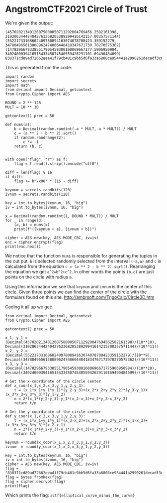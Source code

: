 # AngstromCTF2021 Circle of Trust

We're given the output:
```
(45702021340126875800050711292004769456.2582161398, 310206344424042763368205389299416142157.00357571144)
(55221733168602409780894163074078708423.359152279, 347884965613808962474866448418347671739.70270575362)
(14782966793385517905459300160069667177.5906950984, 340240003941651543345074540559426291101.69490484699)
838371cd89ad72662eea41f79cb481c9bb5d6fa33a6808ce954441a2990261decadf3c62221d4df514841e18c0b47a76
```

This is generated from the code:
```
import random
import secrets
import math
from decimal import Decimal, getcontext
from Crypto.Cipher import AES

BOUND = 2 ** 128
MULT = 10 ** 10

getcontext().prec = 50

def nums(a):
    b = Decimal(random.randint(-a * MULT, a * MULT)) / MULT
    c = (a ** 2 - b ** 2).sqrt()
    if random.randrange(2):
        c *= -1
    return (b, c)


with open("flag", "r") as f:
    flag = f.read().strip().encode("utf8")

diff = len(flag) % 16
if diff:
    flag += b"\x00" * (16 - diff)

keynum = secrets.randbits(128)
ivnum = secrets.randbits(128)

key = int.to_bytes(keynum, 16, "big")
iv = int.to_bytes(ivnum, 16, "big")

x = Decimal(random.randint(1, BOUND * MULT)) / MULT
for _ in range(3):
    (a, b) = nums(x)
    print(f"({keynum + a}, {ivnum + b})")

cipher = AES.new(key, AES.MODE_CBC, iv=iv)
enc = cipher.encrypt(flag)
print(enc.hex())
```

We notice that the function `nums` is responsible for generating the tuples in the out put.
`b` is selected randomly selected from the interval `(-a,a)` and `c` is calculated from the equation `c = (a ** 2 - b ** 2).sqrt()`. Rearranging the equation we get `a^2=b^2+c^2`. In other words the points `(b,c)` are just points on the circle with radius `a`.

Using this information we see that `keynum` and `ivnum` is the center of this circle. Given three points we can find the center of the circle with the formulars found on this site: http://ambrsoft.com/TrigoCalc/Circle3D.htm

Coding it all up we get:
```
from decimal import Decimal, getcontext
from Crypto.Cipher import AES

getcontext().prec = 50

x_1, y_1 = (Decimal(457020213401268758000507112920047694562582161398)/(10**10), Decimal(31020634442404276336820538929941614215700357571144)/(10**11))
x_2, y_2 = (Decimal(55221733168602409780894163074078708423359152279)/(10**9), Decimal(34788496561380896247486644841834767173970270575362)/(10**11))
x_3, y_3 = (Decimal(147829667933855179054593001600696671775906950984)/(10**10), Decimal(34024000394165154334507454055942629110169490484699)/(10**11))

# Get the x-coordinate of the circle center
def x_coor(x_1,x_2,x_3,y_1,y_2,y_3):
    t = (x_1*x_1+y_1*y_1)*(y_2-y_3)+(x_2*x_2+y_2*y_2)*(y_3-y_1)+(x_3*x_3+y_3*y_3)*(y_1-y_2)
    n = 2*(x_1*(y_2-y_3)-y_1*(x_2-x_3)+x_2*y_3-x_3*y_2)
    return t/n

# Get the y-coordinate of the circle center
def y_coor(x_1,x_2,x_3,y_1,y_2,y_3):
    t = (x_1*x_1+y_1*y_1)*(x_3-x_2)+(x_2*x_2+y_2*y_2)*(x_1-x_3)+(x_3*x_3+y_3*y_3)*(x_2-x_1)
    n = 2*(x_1*(y_2-y_3)-y_1*(x_2-x_3)+x_2*y_3-x_3*y_2)
    return t/n

keynum = round(x_coor(x_1,x_2,x_3,y_1,y_2,y_3))
ivnum  = round(y_coor(x_1,x_2,x_3,y_1,y_2,y_3))

key = int.to_bytes(keynum, 16, "big")
iv = int.to_bytes(ivnum, 16, "big")
cipher = AES.new(key, AES.MODE_CBC, iv=iv)
flag = "838371cd89ad72662eea41f79cb481c9bb5d6fa33a6808ce954441a2990261decadf3c62221d4df514841e18c0b47a76"
flag = bytes.fromhex(flag)
flag = cipher.decrypt(flag)
print(flag)
```
Which prints the flag: `actf{elliptical_curve_minus_the_curve}`
